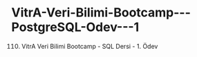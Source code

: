 # VitrA-Veri-Bilimi-Bootcamp---PostgreSQL-Odev---1
110. VitrA Veri Bilimi Bootcamp - SQL Dersi - 1. Ödev
